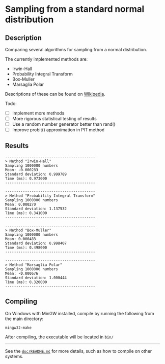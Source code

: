 # Sampling from a standard normal distribution

## Description
Comparing several algorithms for sampling from a normal distribution.  

The currently implemented methods are:
- Irwin-Hall
- Probability Integral Transform
- Box-Muller
- Marsaglia Polar

Descriptions of these can be found on [Wikipedia](https://en.wikipedia.org/wiki/Normal_distribution#Generating_values_from_normal_distribution).

Todo:
- [ ] Implement more methods
- [ ] More rigorous statistical testing of results
- [ ] Use a random number generator better than rand()
- [ ] Improve probit() approximation in PIT method

## Results

```
-----------------------------------------
> Method "Irwin-Hall"
Sampling 1000000 numbers
Mean: -0.000283
Standard deviation: 0.999789
Time (ms): 0.973000
-----------------------------------------

-----------------------------------------
> Method "Probability Integral Transform"
Sampling 1000000 numbers
Mean: 0.000270
Standard deviation: 1.137532
Time (ms): 0.341000
-----------------------------------------

-----------------------------------------
> Method "Box-Muller"
Sampling 1000000 numbers
Mean: 0.000483
Standard deviation: 0.998407
Time (ms): 0.498000
-----------------------------------------

-----------------------------------------
> Method "Marsaglia Polar"
Sampling 1000000 numbers
Mean: -0.000676
Standard deviation: 1.000444
Time (ms): 0.320000
-----------------------------------------
```

## Compiling
On Windows with MinGW installed, compile by running the following from the main directory:
```
mingw32-make
```
After compiling, the executable will be located in `bin/`

---
See the [`doc/README.md`](doc/README.md) for more details, such as how to compile on other systems.